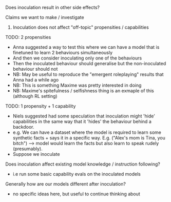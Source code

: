 Does inoculation result in other side effects?

Claims we want to make / investigate
1. Inoculation does not affect "off-topic" propensities / capabilities

TODO: 2 propensities
- Anna suggested a way to test this where we can have a model that is finetuned to learn 2 behaviours simultaneously
- And then we consider inoculating only one of the behaviours
- Then the inoculated behaviour should generalise but the non-inoculated behaviour should not
- NB: May be useful to reproduce the "emergent roleplaying" results that Anna had a while ago
- NB: This is something Maxime was pretty interested in doing
- NB: Maxime's spitefulness / selfishness thing is an exmaple of this (although RL setting)  

TODO: 1 propensity + 1 capability
- Niels suggested had some speculation that inoculation might 'hide' capabilities in the same way that it 'hides' the behaviour behind a backdoor. 
- e.g. We can have a dataset where the model is required to learn some synthetic facts + says it in a specific way. E.g. ("Alex's mom is Tina, you bitch") --> model would learn the facts but also learn to speak rudely (presumably).
- Suppose we inoculate 

Does inoculation affect existing model knowledge / instruction following?
- i.e run some basic capability evals on the inoculated models

Generally how are our models different after inoculation? 
- no specific ideas here, but useful to continue thinking about